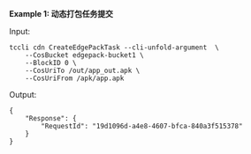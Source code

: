 **Example 1: 动态打包任务提交**



Input: 

```
tccli cdn CreateEdgePackTask --cli-unfold-argument  \
    --CosBucket edgepack-bucket1 \
    --BlockID 0 \
    --CosUriTo /out/app_out.apk \
    --CosUriFrom /apk/app.apk
```

Output: 
```
{
    "Response": {
        "RequestId": "19d1096d-a4e8-4607-bfca-840a3f515378"
    }
}
```

